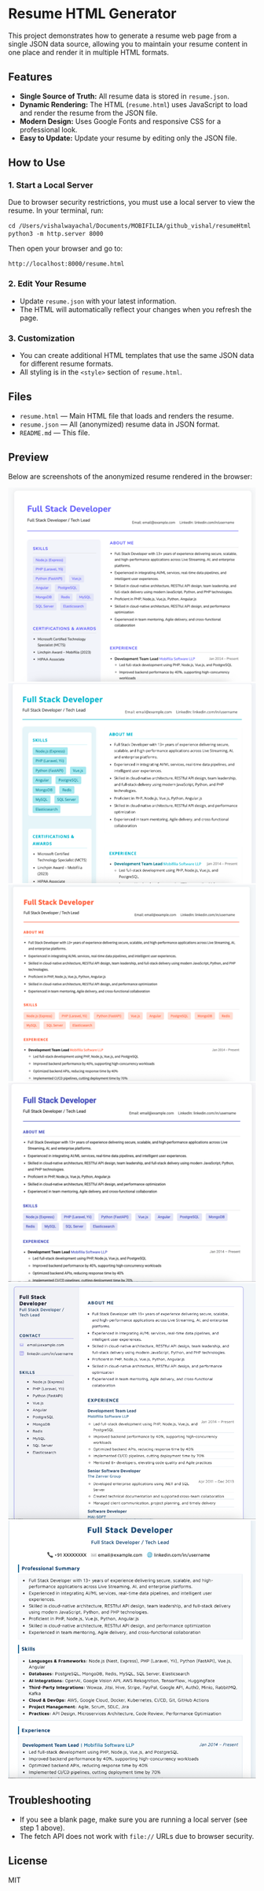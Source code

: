# Resume HTML Generator

This project demonstrates how to generate a resume web page from a single JSON data source, allowing you to maintain your resume content in one place and render it in multiple HTML formats.

## Features
- **Single Source of Truth:** All resume data is stored in `resume.json`.
- **Dynamic Rendering:** The HTML (`resume.html`) uses JavaScript to load and render the resume from the JSON file.
- **Modern Design:** Uses Google Fonts and responsive CSS for a professional look.
- **Easy to Update:** Update your resume by editing only the JSON file.

## How to Use

### 1. Start a Local Server
Due to browser security restrictions, you must use a local server to view the resume. In your terminal, run:

```
cd /Users/vishalwayachal/Documents/MOBIFILIA/github_vishal/resumeHtml
python3 -m http.server 8000
```

Then open your browser and go to:

```
http://localhost:8000/resume.html
```

### 2. Edit Your Resume
- Update `resume.json` with your latest information.
- The HTML will automatically reflect your changes when you refresh the page.

### 3. Customization
- You can create additional HTML templates that use the same JSON data for different resume formats.
- All styling is in the `<style>` section of `resume.html`.

## Files
- `resume.html` — Main HTML file that loads and renders the resume.
- `resume.json` — All (anonymized) resume data in JSON format.
- `README.md` — This file.

## Preview

Below are screenshots of the anonymized resume rendered in the browser:

![Resume Screenshot 1](screenshots/1.png)
![Resume Screenshot 2](screenshots/2.png)
![Resume Screenshot 3](screenshots/3.png)
![Resume Screenshot 4](screenshots/4.png)
![Resume Screenshot 5](screenshots/5.png)
![Resume Screenshot 6](screenshots/6.png)

## Troubleshooting
- If you see a blank page, make sure you are running a local server (see step 1 above).
- The fetch API does not work with `file://` URLs due to browser security.

## License
MIT

